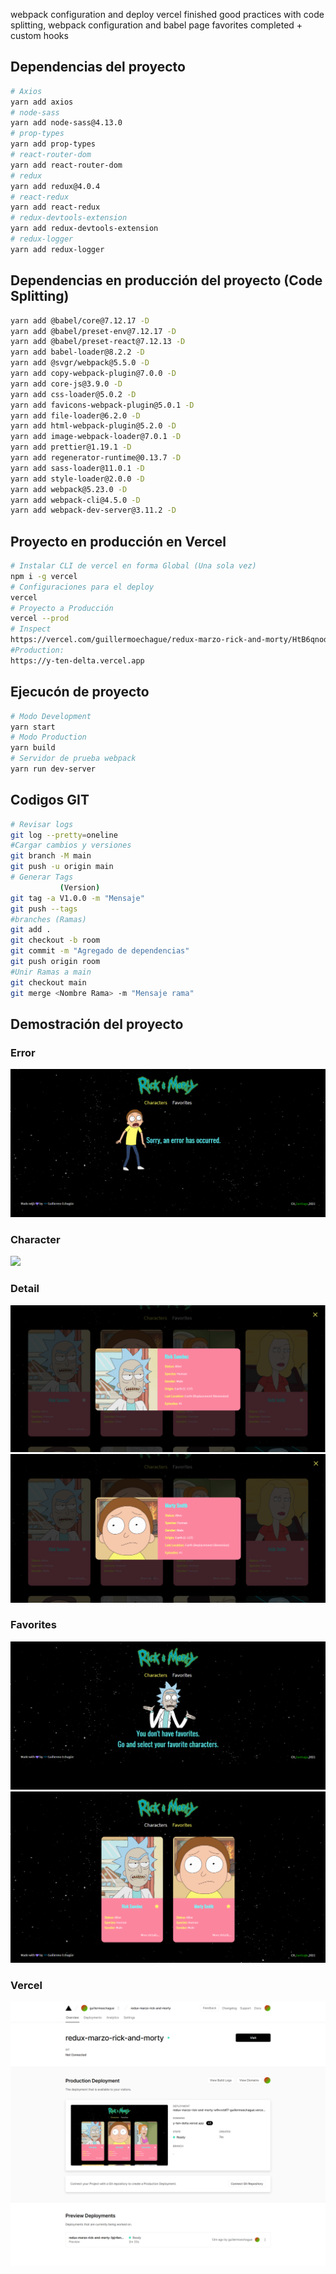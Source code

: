  webpack configuration and deploy vercel finished
 good practices with code splitting, webpack configuration and babel
 page favorites completed + custom hooks


## Dependencias del proyecto

```bash
# Axios
yarn add axios
# node-sass
yarn add node-sass@4.13.0
# prop-types
yarn add prop-types
# react-router-dom
yarn add react-router-dom
# redux
yarn add redux@4.0.4
# react-redux
yarn add react-redux
# redux-devtools-extension
yarn add redux-devtools-extension
# redux-logger
yarn add redux-logger
```

## Dependencias en producción del proyecto (Code Splitting)
```bash
yarn add @babel/core@7.12.17 -D
yarn add @babel/preset-env@7.12.17 -D
yarn add @babel/preset-react@7.12.13 -D
yarn add babel-loader@8.2.2 -D
yarn add @svgr/webpack@5.5.0 -D
yarn add copy-webpack-plugin@7.0.0 -D
yarn add core-js@3.9.0 -D
yarn add css-loader@5.0.2 -D
yarn add favicons-webpack-plugin@5.0.1 -D
yarn add file-loader@6.2.0 -D
yarn add html-webpack-plugin@5.2.0 -D
yarn add image-webpack-loader@7.0.1 -D
yarn add prettier@1.19.1 -D
yarn add regenerator-runtime@0.13.7 -D
yarn add sass-loader@11.0.1 -D
yarn add style-loader@2.0.0 -D
yarn add webpack@5.23.0 -D
yarn add webpack-cli@4.5.0 -D
yarn add webpack-dev-server@3.11.2 -D
```

## Proyecto en producción en Vercel

```bash
# Instalar CLI de vercel en forma Global (Una sola vez)
npm i -g vercel
# Configuraciones para el deploy
vercel
# Proyecto a Producción
vercel --prod
# Inspect
https://vercel.com/guillermoechague/redux-marzo-rick-and-morty/HtB6qnodf9VuLkGDCR49duXCu6SU
#Production: 
https://y-ten-delta.vercel.app
```

## Ejecucón de proyecto
```bash
# Modo Development
yarn start
# Modo Production
yarn build
# Servidor de prueba webpack
yarn run dev-server
```


## Codigos GIT
```bash
# Revisar logs
git log --pretty=oneline
#Cargar cambios y versiones
git branch -M main
git push -u origin main
# Generar Tags
           (Version) 
git tag -a V1.0.0 -m "Mensaje"
git push --tags
#branches (Ramas)
git add .
git checkout -b room
git commit -m "Agregado de dependencias"
git push origin room
#Unir Ramas a main
git checkout main
git merge <Nombre Rama> -m "Mensaje rama"
```

## Demostración del proyecto

### Error
![](img/error.png)

### Character
![](img/character.png)

### Detail
![](img/detail1.png)
![](img/detail2.png)

### Favorites
![](img/favorites1.png)
![](img/favorites2.png)

### Vercel
![](img/vercel.png)